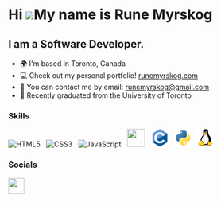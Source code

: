 Hi ![](https://user-images.githubusercontent.com/18350557/176309783-0785949b-9127-417c-8b55-ab5a4333674e.gif)My name is Rune Myrskog
========================================================================================================================================

I am a Software Developer.
--------------------------

*   🌍  I'm based in Toronto, Canada
*   💻  Check out my personal portfolio! <a target="_blank" rel="noreferrer" href='https://runemyrskog.com/'>runemyrskog.com</a>
*   📧  You can contact me by email: <a href="mailto:runemyrskog@gmail.com">runemyrskog@gmail.com<a/>
*   🏫  Recently graduated from the University of Toronto

### Skills

<p align="left">
<img src="https://raw.githubusercontent.com/danielcranney/readme-generator/main/public/icons/skills/html5-colored.svg" width="36" height="36" alt="HTML5" /> &nbsp;
<img src="https://raw.githubusercontent.com/danielcranney/readme-generator/main/public/icons/skills/css3-colored.svg" width="36" height="36" alt="CSS3" /> 
&nbsp;
<img src="https://raw.githubusercontent.com/danielcranney/readme-generator/main/public/icons/skills/javascript-colored.svg" width="36" height="36" alt="JavaScript" /> &nbsp;
<img src="https://raw.githubusercontent.com/danielcranney/readme-generator/main/public/icons/skills/react-colored.svg" width="36" height="36"/> 
&nbsp;
<img src="https://raw.githubusercontent.com/devicons/devicon/master/icons/c/c-original.svg" width="36" height="36" alt="c" /> &nbsp;
<img src="https://raw.githubusercontent.com/devicons/devicon/master/icons/python/python-original.svg" width="36" height="36" alt="python" /> &nbsp;<img src="https://raw.githubusercontent.com/devicons/devicon/master/icons/linux/linux-original.svg" width="36" height="36" alt="linux" /> &nbsp;
</p>
  


### Socials

<p align="left"> <a href="https://www.linkedin.com/in/runemyrskog/" target="_blank" rel="noreferrer"><img src="https://raw.githubusercontent.com/danielcranney/readme-generator/main/public/icons/socials/linkedin.svg" width="32" height="32" /></a> </p>
